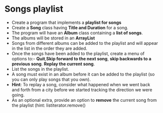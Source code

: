 # Songs playlist

- Create a program that implements a **playlist for songs**
- Create a **Song** class having **Title and Duration** for a song.
- The program will have an **Album** class containing a **list of songs**.
- The albums will be stored in an **ArrayList**
- Songs from different albums can be added to the playlist and will appear in the list in the order they are added.
- Once the songs have been added to the playlist, create a menu of options to:- **Quit**,**Skip forward to the next song**, **skip backwards to a previous song**. **Replay the current song**.
- List the songs in the playlist.
- A song must exist in an album before it can be added to the playlist (so you can only play songs that you own).
- **Hint**: To replay a song, consider what happened when we went back and forth from a city before we started tracking the direction we were going.
- As an optional extra, provide an option to **remove** the current song from the playlist
(hint: listiterator.remove()